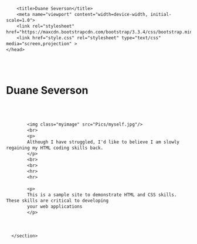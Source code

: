 <html lang="en">
    <head>
        <meta charset="UTF-8">

        <title>Duane Severson</title>
        <meta name="viewport" content="width=device-width, initial-scale=1.0">
        <link rel="stylesheet" href="https://maxcdn.bootstrapcdn.com/bootstrap/3.3.4/css/bootstrap.min.css">
        <link href="style.css" rel="stylesheet" type="text/css" media="screen,projection" >
    </head>
<body>

<div id="background">
</div>

<br>
<br>

<h1>Duane Severson</h1>

<br>
<br>
  <div id="wrapper">
      <section>

            <img class="myimage" src="Pics/myself.jpg"/>
            <br>
            <p>
            Although I have struggled, I'd like to believe I am slowly regaining my HTML coding skills back.
            </p>
            <br>
            <br>
            <hr>
            <hr>

            <p>
            This is a sample site to demonstrate HTML and CSS skills. These skills are critical to developing
            your web applications
            </p>



      </section>
  </div>






</body>
</html>